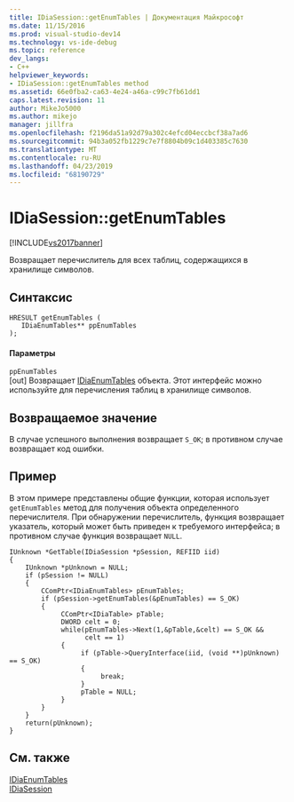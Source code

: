 ```yaml
---
title: IDiaSession::getEnumTables | Документация Майкрософт
ms.date: 11/15/2016
ms.prod: visual-studio-dev14
ms.technology: vs-ide-debug
ms.topic: reference
dev_langs:
- C++
helpviewer_keywords:
- IDiaSession::getEnumTables method
ms.assetid: 66e0fba2-ca63-4e24-a46a-c99c7fb61dd1
caps.latest.revision: 11
author: MikeJo5000
ms.author: mikejo
manager: jillfra
ms.openlocfilehash: f2196da51a92d79a302c4efcd04eccbcf38a7ad6
ms.sourcegitcommit: 94b3a052fb1229c7e7f8804b09c1d403385c7630
ms.translationtype: MT
ms.contentlocale: ru-RU
ms.lasthandoff: 04/23/2019
ms.locfileid: "68190729"
---
```

# <a name="idiasessiongetenumtables"></a>IDiaSession::getEnumTables
[!INCLUDE[vs2017banner](../../includes/vs2017banner.md)]

Возвращает перечислитель для всех таблиц, содержащихся в хранилище символов.  
  
## <a name="syntax"></a>Синтаксис  
  
```cpp#  
HRESULT getEnumTables (   
   IDiaEnumTables** ppEnumTables  
);  
```  
  
#### <a name="parameters"></a>Параметры  
 `ppEnumTables`  
 [out] Возвращает [IDiaEnumTables](../../debugger/debug-interface-access/idiaenumtables.md) объекта. Этот интерфейс можно используйте для перечисления таблиц в хранилище символов.  
  
## <a name="return-value"></a>Возвращаемое значение  
 В случае успешного выполнения возвращает `S_OK`; в противном случае возвращает код ошибки.  
  
## <a name="example"></a>Пример  
 В этом примере представлены общие функции, которая использует `getEnumTables` метод для получения объекта определенного перечислителя. При обнаружении перечислитель, функция возвращает указатель, который может быть приведен к требуемого интерфейса; в противном случае функция возвращает `NULL`.  
  
```cpp#  
IUnknown *GetTable(IDiaSession *pSession, REFIID iid)  
{  
    IUnknown *pUnknown = NULL;  
    if (pSession != NULL)  
    {  
        CComPtr<IDiaEnumTables> pEnumTables;  
        if (pSession->getEnumTables(&pEnumTables) == S_OK)  
        {  
             CComPtr<IDiaTable> pTable;  
             DWORD celt = 0;  
             while(pEnumTables->Next(1,&pTable,&celt) == S_OK &&  
                   celt == 1)  
             {  
                  if (pTable->QueryInterface(iid, (void **)pUnknown) == S_OK)  
                  {  
                       break;  
                  }  
                  pTable = NULL;  
             }  
        }  
    }  
    return(pUnknown);  
}  
```  
  
## <a name="see-also"></a>См. также  
 [IDiaEnumTables](../../debugger/debug-interface-access/idiaenumtables.md)   
 [IDiaSession](../../debugger/debug-interface-access/idiasession.md)
